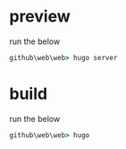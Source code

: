 # preview
run the below

```cmd
github\web\web> hugo server
```

# build
run the below

```cmd
github\web\web> hugo
```

